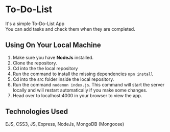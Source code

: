 # To-Do-List
It's a simple To-Do-List App<br>
You can add tasks and check them when they are completed.

## Using On Your Local Machine
1. Make sure you have **NodeJs** installed.
2. Clone the repository.
3. Cd into the the local repository
4. Run the command to install the missing dependencies `npm install`
5. Cd into the src folder inside the local repository.
6. Run the command `nodemon index.js`. This command will start the server locally and will restart automatically if you make some changes.
7. Head over to localhost:4000 in your browser to view the app.

## Technologies Used
EJS, CSS3, JS, Express, NodeJs, MongoDB (Mongoose)